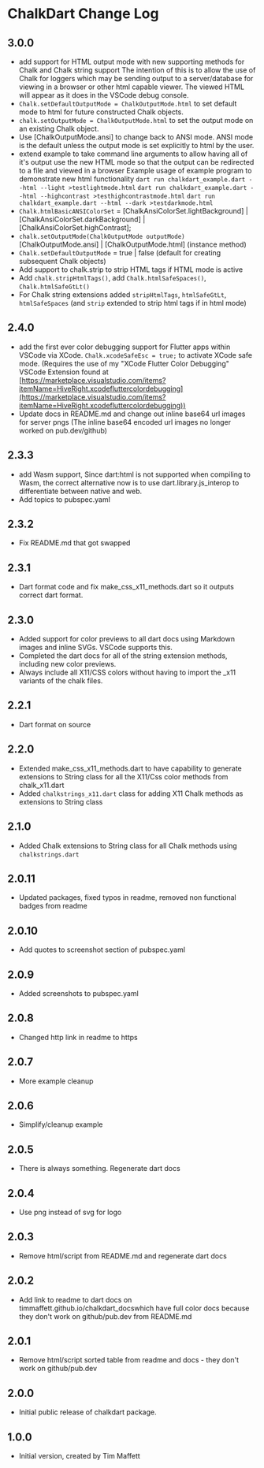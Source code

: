 # ChalkDart Change Log

## 3.0.0

- add support for HTML output mode with new supporting methods for Chalk and Chalk string support
  The intention of this is to allow the use of Chalk for loggers which may be sending output to a
  server/database for viewing in a browser or other html capable viewer.
  The viewed HTML will appear as it does in the VSCode debug console.
- `Chalk.setDefaultOutputMode = ChalkOutputMode.html` to set default mode to html for future constructed Chalk objects.
- `chalk.setOutputMode = ChalkOutputMode.html` to set the output mode on an existing Chalk object.
- Use [ChalkOutputMode.ansi] to change back to ANSI mode.  ANSI mode is the default unless the output
  mode is set explicitly to html by the user.
- extend example to take command line arguments to allow having all of it's output use the new HTML mode
  so that the output can be redirected to a file and viewed in a browser
  Example usage of example program to demonstrate new html functionality
  `dart run chalkdart_example.dart --html --light >testlightmode.html`
  `dart run chalkdart_example.dart --html --highcontrast >testhighcontrastmode.html`
  `dart run chalkdart_example.dart --html --dark >testdarkmode.html`
- `Chalk.htmlBasicANSIColorSet` = [ChalkAnsiColorSet.lightBackground] | [ChalkAnsiColorSet.darkBackground] | [ChalkAnsiColorSet.highContrast];
- `chalk.setOutputMode(ChalkOutputMode outputMode)`  [ChalkOutputMode.ansi] | [ChalkOutputMode.html]   (instance method)
- `Chalk.setDefaultOutputMode` = true | false (default for creating subsequent Chalk objects)
- Add support to chalk.strip to strip HTML tags if HTML mode is active
- Add `chalk.stripHtmlTags()`, add `Chalk.htmlSafeSpaces()`, `Chalk.htmlSafeGtLt()`
- For Chalk string extensions added `stripHtmlTags`, `htmlSafeGtLt`, `htmlSafeSpaces`
  (and `strip` extended to strip html tags if in html mode)

## 2.4.0

- add the first ever color debugging support for Flutter apps within VSCode via XCode.
  `Chalk.xcodeSafeEsc = true;` to activate XCode safe mode.
  (Requires the use of my "XCode Flutter Color Debugging" VSCode Extension found at
  [https://marketplace.visualstudio.com/items?itemName=HiveRight.xcodefluttercolordebugging](https://marketplace.visualstudio.com/items?itemName=HiveRight.xcodefluttercolordebugging))
- Update docs in README.md and change out inline base64 url images for server pngs (The inline base64 encoded url images no longer worked on pub.dev/github)

## 2.3.3

- add Wasm support, Since dart:html is not supported when compiling to Wasm, the
  correct alternative now is to use dart.library.js_interop to differentiate
  between native and web.
- Add topics to pubspec.yaml

## 2.3.2

- Fix README.md that got swapped

## 2.3.1

- Dart format code and fix make_css_x11_methods.dart so it outputs correct dart format.

## 2.3.0

- Added support for color previews to all dart docs using Markdown images and inline SVGs.  VSCode supports this.
- Completed the dart docs for all of the string extension methods, including new color previews.
- Always include all X11/CSS colors without having to import the _x11 variants of the chalk files.

## 2.2.1

- Dart format on source

## 2.2.0

- Extended make_css_x11_methods.dart to have capability to generate extensions to String class for all
  the X11/Css color methods from chalk_x11.dart
- Added `chalkstrings_x11.dart` class for adding X11 Chalk methods as extensions to String class

## 2.1.0

- Added Chalk extensions to String class for all Chalk methods using `chalkstrings.dart`

## 2.0.11

- Updated packages, fixed typos in readme, removed non functional badges from readme

## 2.0.10

- Add quotes to screenshot section of pubspec.yaml

## 2.0.9

- Added screenshots to pubspec.yaml

## 2.0.8

- Changed http link in readme to https

## 2.0.7

- More example cleanup

## 2.0.6

- Simplify/cleanup example

## 2.0.5

- There is always something. Regenerate dart docs

## 2.0.4

- Use png instead of svg for logo

## 2.0.3

- Remove html/script from README.md and regenerate dart docs

## 2.0.2

- Add link to readme to dart docs on timmaffett.github.io/chalkdart_docswhich have full color docs because they don't work on github/pub.dev from README.md

## 2.0.1

- Remove html/script sorted table from readme and docs - they don't work on github/pub.dev

## 2.0.0

- Initial public release of chalkdart package.

## 1.0.0

- Initial version, created by Tim Maffett
